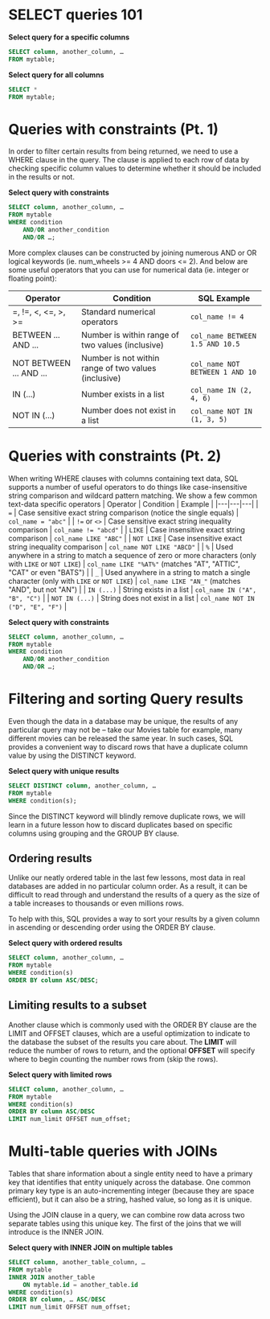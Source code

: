 # SELECT queries 101

**Select query for a specific columns**
```sql
SELECT column, another_column, …
FROM mytable;
```

**Select query for all columns**
```sql
SELECT * 
FROM mytable;
```

# Queries with constraints (Pt. 1)
In order to filter certain results from being returned, we need to use a WHERE clause in the query. The clause is applied to each row of data by checking specific column values to determine whether it should be included in the results or not.

**Select query with constraints**
```sql
SELECT column, another_column, …
FROM mytable
WHERE condition
    AND/OR another_condition
    AND/OR …;
```

More complex clauses can be constructed by joining numerous AND or OR logical keywords (ie. num_wheels >= 4 AND doors <= 2). And below are some useful operators that you can use for numerical data (ie. integer or floating point):

| Operator           | Condition                                         | SQL Example                   |
|--------------------|---------------------------------------------------|-------------------------------|
| =, !=, <, <=, >, >= | Standard numerical operators                      | `col_name != 4`               |
| BETWEEN ... AND ... | Number is within range of two values (inclusive)  | `col_name BETWEEN 1.5 AND 10.5` |
| NOT BETWEEN ... AND ... | Number is not within range of two values (inclusive) | `col_name NOT BETWEEN 1 AND 10` |
| IN (...)           | Number exists in a list                           | `col_name IN (2, 4, 6)`       |
| NOT IN (...)       | Number does not exist in a list                   | `col_name NOT IN (1, 3, 5)`   |

# Queries with constraints (Pt. 2)
When writing WHERE clauses with columns containing text data, SQL supports a number of useful operators to do things like case-insensitive string comparison and wildcard pattern matching. We show a few common text-data specific operators
| Operator | Condition | Example |
|---|---|---|
| `=` | Case sensitive exact string comparison (notice the single equals) | `col_name = "abc"` |
| `!=` or `<>` | Case sensitive exact string inequality comparison | `col_name != "abcd"` |
| `LIKE` | Case insensitive exact string comparison | `col_name LIKE "ABC"` |
| `NOT LIKE` | Case insensitive exact string inequality comparison | `col_name NOT LIKE "ABCD"` |
| `%` | Used anywhere in a string to match a sequence of zero or more characters (only with `LIKE` or `NOT LIKE`) | `col_name LIKE "%AT%"` (matches "AT", "ATTIC", "CAT" or even "BATS") |
| `_` | Used anywhere in a string to match a single character (only with `LIKE` or `NOT LIKE`) | `col_name LIKE "AN_"` (matches "AND", but not "AN") |
| `IN (...)` | String exists in a list | `col_name IN ("A", "B", "C")` |
| `NOT IN (...)` | String does not exist in a list | `col_name NOT IN ("D", "E", "F")` |

**Select query with constraints**
```sql
SELECT column, another_column, …
FROM mytable
WHERE condition
    AND/OR another_condition
    AND/OR …;
```

# Filtering and sorting Query results
Even though the data in a database may be unique, the results of any particular query may not be – take our Movies table for example, many different movies can be released the same year. In such cases, SQL provides a convenient way to discard rows that have a duplicate column value by using the DISTINCT keyword.

**Select query with unique results**
```sql
SELECT DISTINCT column, another_column, …
FROM mytable
WHERE condition(s);
```
Since the DISTINCT keyword will blindly remove duplicate rows, we will learn in a future lesson how to discard duplicates based on specific columns using grouping and the GROUP BY clause.

## Ordering results

Unlike our neatly ordered table in the last few lessons, most data in real databases are added in no particular column order. As a result, it can be difficult to read through and understand the results of a query as the size of a table increases to thousands or even millions rows.

To help with this, SQL provides a way to sort your results by a given column in ascending or descending order using the ORDER BY clause.

**Select query with ordered results**
```sql
SELECT column, another_column, …
FROM mytable
WHERE condition(s)
ORDER BY column ASC/DESC;
```

## Limiting results to a subset
Another clause which is commonly used with the ORDER BY clause are the LIMIT and OFFSET clauses, which are a useful optimization to indicate to the database the subset of the results you care about.
The **LIMIT** will reduce the number of rows to return, and the optional **OFFSET** will specify where to begin counting the number rows from (skip the rows).

**Select query with limited rows**
```sql
SELECT column, another_column, …
FROM mytable
WHERE condition(s)
ORDER BY column ASC/DESC
LIMIT num_limit OFFSET num_offset;
```

# Multi-table queries with JOINs
Tables that share information about a single entity need to have a primary key that identifies that entity uniquely across the database. One common primary key type is an auto-incrementing integer (because they are space efficient), but it can also be a string, hashed value, so long as it is unique.

Using the JOIN clause in a query, we can combine row data across two separate tables using this unique key. The first of the joins that we will introduce is the INNER JOIN.

**Select query with INNER JOIN on multiple tables**
```sql
SELECT column, another_table_column, …
FROM mytable
INNER JOIN another_table 
    ON mytable.id = another_table.id
WHERE condition(s)
ORDER BY column, … ASC/DESC
LIMIT num_limit OFFSET num_offset;
```